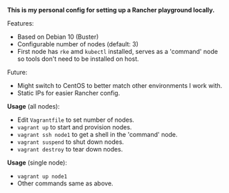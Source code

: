 **This is my personal config for setting up a Rancher playground locally.**

Features:

- Based on Debian 10 (Buster)
- Configurable number of nodes (default: 3)
- First node has `rke` amd `kubectl` installed, serves as a 'command' node so tools don't need to be installed on host.

Future:

- Might switch to CentOS to better match other environments I work with.
- Static IPs for easier Rancher config.

**Usage** (all nodes):

- Edit `Vagrantfile` to set number of nodes.
- `vagrant up` to start and provision nodes.
- `vagrant ssh node1` to get a shell in the 'command' node.
- `vagrant suspend` to shut down nodes.
- `vagrant destroy` to tear down nodes.

**Usage** (single node):

- `vagrant up node1`
- Other commands same as above.
